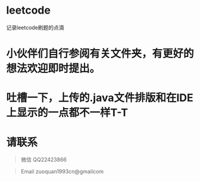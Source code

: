 # leetcode
记录leetcode刷题的点滴
# 小伙伴们自行参阅有关文件夹，有更好的想法欢迎即时提出。
# 吐槽一下，上传的.java文件排版和在IDE上显示的一点都不一样T-T
# 请联系
> 微信 QQ22423866

> Email zuoquan1993cn@gmailcom
